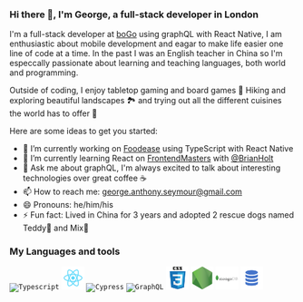 ### Hi there 👋, I'm George, a full-stack developer in London 

I'm a full-stack developer at [boGo](https://github.com/Gerseymour/bogo-client.git) using graphQL with React Native, I am enthusiastic about mobile development and eagar to make life easier one line of code at a time. In the past I was an English teacher in China so I'm especcally passionate about learning and teaching languages, both world and programming. 

Outside of coding, I enjoy tabletop gaming and board games 🎲 Hiking and exploring beautiful landscapes 🏞 and trying out all the different cuisines the world has to offer 🍴

Here are some ideas to get you started:

- 🔭 I’m currently working on [Foodease](https://github.com/Gerseymour/bogo-client.git) using TypeScript with React Native 
- 🌱 I’m currently learning React on [FrontendMasters](https://frontendmasters.com/) with [@BrianHolt](https://github.com/btholt)
- 💬 Ask me about graphQL, I'm always excited to talk about interesting technologies over great coffee ☕ 
- 📫 How to reach me: george.anthony.seymour@gmail.com
- 😄 Pronouns: he/him/his
- ⚡ Fun fact: Lived in China for 3 years and adopted 2 rescue dogs named Teddy🐺 and Mix🐺



### My Languages and tools
<code><img height="40" alt="Typescript" src="https://github.com/remojansen/logo.ts/blob/master/ts.png"></code>
<code><img height="40" alt="ReactNative" src="https://raw.githubusercontent.com/github/explore/80688e429a7d4ef2fca1e82350fe8e3517d3494d/topics/react/react.png"></code>
<code><img height="40" alt="Cypress" src="https://user-images.githubusercontent.com/61637775/125088524-6a357700-e0c5-11eb-925f-95d0d8cf01aa.png"></code>
<code><img height="40" alt="GraphQL" src="https://user-images.githubusercontent.com/61637775/125089634-6ce49c00-e0c6-11eb-8986-17d68c5faa43.png"></code>
<code><img height="40" alt="CSS" src="https://raw.githubusercontent.com/github/explore/80688e429a7d4ef2fca1e82350fe8e3517d3494d/topics/css/css.png"></code>
<code><img height="40" alt="nodeJs" src="https://raw.githubusercontent.com/github/explore/80688e429a7d4ef2fca1e82350fe8e3517d3494d/topics/nodejs/nodejs.png"></code>
<code><img height="40" alt="MongoDB" src="https://raw.githubusercontent.com/github/explore/80688e429a7d4ef2fca1e82350fe8e3517d3494d/topics/mongodb/mongodb.png"></code>
<code><img height="40" alt="SQL" src="https://raw.githubusercontent.com/github/explore/80688e429a7d4ef2fca1e82350fe8e3517d3494d/topics/sql/sql.png"></code>
